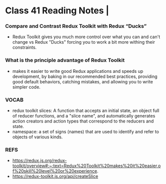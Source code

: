 # Class 41 Reading Notes |

### Compare and Contrast Redux Toolkit with Redux “Ducks”
- Redux Toolkit gives you much more control over what you can and can't change vs Redux "Ducks" forcing you to work a bit more withing their constraints.
### What is the principle advantage of Redux Toolkit
- makes it easier to write good Redux applications and speeds up development, by baking in our recommended best practices, providing good default behaviors, catching mistakes, and allowing you to write simpler code.

### VOCAB
- redux toolkit slices: A function that accepts an initial state, an object full of reducer functions, and a "slice name", and automatically generates action creators and action types that correspond to the reducers and state.
- namespace: a set of signs (names) that are used to identify and refer to objects of various kinds.

### REFS
- https://redux.js.org/redux-toolkit/overview#:~:text=Redux%20Toolkit%20makes%20it%20easier,of%20skill%20level%20or%20experience.
- https://redux-toolkit.js.org/api/createSlice
